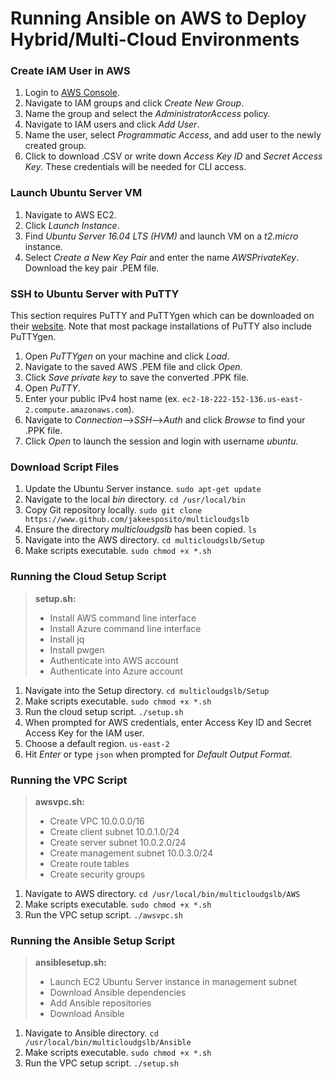 # Running Ansible on AWS to Deploy Hybrid/Multi-Cloud Environments


### Create IAM User in AWS
1. Login to [AWS Console](https://www.aws.amazon.com).
2. Navigate to IAM groups and click *Create New Group*.
3. Name the group and select the *AdministratorAccess* policy.
4. Navigate to IAM users and click *Add User*.
5. Name the user, select *Programmatic Access*, and add user to the newly created group.
6. Click to download .CSV or write down *Access Key ID* and *Secret Access Key*. These credentials will be needed for CLI access.


### Launch Ubuntu Server VM
1. Navigate to AWS EC2.
2. Click *Launch Instance*.
3. Find *Ubuntu Server 16.04 LTS (HVM)* and launch VM on a *t2.micro* instance.
4. Select *Create a New Key Pair* and enter the name *AWSPrivateKey*. Download the key pair .PEM file.


### SSH to Ubuntu Server with PuTTY
This section requires PuTTY and PuTTYgen which can be downloaded on their [website](https://www.chiark.greenend.org.uk/~sgtatham/putty/latest.html). Note that most package installations of PuTTY also include PuTTYgen.
1. Open *PuTTYgen* on your machine and click *Load*.
2. Navigate to the saved AWS .PEM file and click *Open*.
3. Click *Save private key* to save the converted .PPK file.
4. Open *PuTTY*.
5. Enter your public IPv4 host name (ex. `ec2-18-222-152-136.us-east-2.compute.amazonaws.com`).
6. Navigate to *Connection*-->*SSH*-->*Auth* and click *Browse* to find your .PPK file.
7. Click *Open* to launch the session and login with username *ubuntu*.


### Download Script Files
1. Update the Ubuntu Server instance. ```sudo apt-get update```
2. Navigate to the local *bin* directory. ```cd /usr/local/bin```
3. Copy Git repository locally. ```sudo git clone https://www.github.com/jakeesposito/multicloudgslb```
4. Ensure the directory *multicloudgslb* has been copied. `ls`
5. Navigate into the AWS directory. `cd multicloudgslb/Setup`
6. Make scripts executable. `sudo chmod +x *.sh`


### Running the Cloud Setup Script
>**setup.sh:**
>- Install AWS command line interface
>- Install Azure command line interface
>- Install jq
>- Install pwgen
>- Authenticate into AWS account
>- Authenticate into Azure account

1. Navigate into the Setup directory. `cd multicloudgslb/Setup`
2. Make scripts executable. `sudo chmod +x *.sh`
3. Run the cloud setup script. `./setup.sh`
4. When prompted for AWS credentials, enter Access Key ID and Secret Access Key for the IAM user.
5. Choose a default region. `us-east-2`
6. Hit *Enter* or type `json` when prompted for *Default Output Format*.

### Running the VPC Script
>**awsvpc.sh:**
>- Create VPC 10.0.0.0/16
>- Create client subnet 10.0.1.0/24
>- Create server subnet 10.0.2.0/24
>- Create management subnet 10.0.3.0/24
>- Create route tables
>- Create security groups

1. Navigate to AWS directory. `cd /usr/local/bin/multicloudgslb/AWS`
2. Make scripts executable. `sudo chmod +x *.sh`
3. Run the VPC setup script. `./awsvpc.sh`


### Running the Ansible Setup Script
>**ansiblesetup.sh:**
>- Launch EC2 Ubuntu Server instance in management subnet
>- Download Ansible dependencies
>- Add Ansible repositories
>- Download Ansible

1. Navigate to Ansible directory. `cd /usr/local/bin/multicloudgslb/Ansible`
2. Make scripts executable. `sudo chmod +x *.sh`
3. Run the VPC setup script. `./setup.sh`







